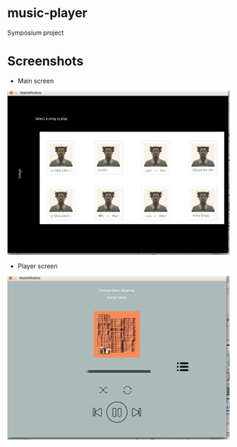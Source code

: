# music-player
Symposium project

# Screenshots

- Main screen

![Alt text](https://github.com/davjd/music-player/blob/master/Data/homescreen.png "MainScreen")

- Player screen

![Alt text](https://github.com/davjd/music-player/blob/master/Data/player.png "PlayerScreen")
